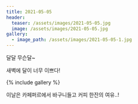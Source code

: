 ```yaml
---
title: 2021-05-05
header:
  teaser: /assets/images/2021-05-05.jpg
  image: /assets/images/2021-05-05.jpg
gallery:
  - image_path: /assets/images/2021-05-05-1.jpg
---
```


달달 무슨달~

새벽에 달이 너무 이쁘다!

{% include gallery %}

이날은 카페퍼르에서 바구니들고 커피 한잔의 여유..!
